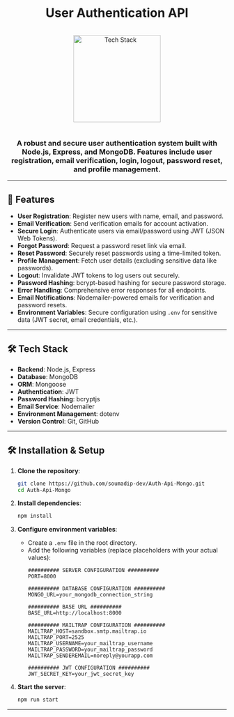 <h1 align="center">
  <br>
  User Authentication API
  <br>
</h1>

<div align="center">
  <a href="https://github.com/soumadip-dev">
    <img src="https://skillicons.dev/icons?i=nodejs,express,mongodb,github" alt="Tech Stack" width="200" style="padding: 15px 0;">
  </a>
</div>

<h3 align="center">
  A robust and secure user authentication system built with Node.js, Express, and MongoDB. Features include user registration, email verification, login, logout, password reset, and profile management.
</h3>

---

## 🚀 Features

- **User Registration**: Register new users with name, email, and password.
- **Email Verification**: Send verification emails for account activation.
- **Secure Login**: Authenticate users via email/password using JWT (JSON Web Tokens).
- **Forgot Password**: Request a password reset link via email.
- **Reset Password**: Securely reset passwords using a time-limited token.
- **Profile Management**: Fetch user details (excluding sensitive data like passwords).
- **Logout**: Invalidate JWT tokens to log users out securely.
- **Password Hashing**: bcrypt-based hashing for secure password storage.
- **Error Handling**: Comprehensive error responses for all endpoints.
- **Email Notifications**: Nodemailer-powered emails for verification and password resets.
- **Environment Variables**: Secure configuration using `.env` for sensitive data (JWT secret, email credentials, etc.).

---

## 🛠️ Tech Stack

- **Backend**: Node.js, Express
- **Database**: MongoDB
- **ORM**: Mongoose
- **Authentication**: JWT
- **Password Hashing**: bcryptjs
- **Email Service**: Nodemailer
- **Environment Management**: dotenv
- **Version Control**: Git, GitHub

---

## 🛠️ Installation & Setup

1. **Clone the repository**:
   ```bash
   git clone https://github.com/soumadip-dev/Auth-Api-Mongo.git
   cd Auth-Api-Mongo
   ```

2. **Install dependencies**:
   ```bash
   npm install
   ```

3. **Configure environment variables**:
   - Create a `.env` file in the root directory.
   - Add the following variables (replace placeholders with your actual values):
     ```env
     ########## SERVER CONFIGURATION ##########
     PORT=8000

     ########## DATABASE CONFIGURATION ##########
     MONGO_URL=your_mongodb_connection_string

     ########## BASE URL ##########
     BASE_URL=http://localhost:8000

     ########## MAILTRAP CONFIGURATION ##########
     MAILTRAP_HOST=sandbox.smtp.mailtrap.io
     MAILTRAP_PORT=2525
     MAILTRAP_USERNAME=your_mailtrap_username
     MAILTRAP_PASSWORD=your_mailtrap_password
     MAILTRAP_SENDEREMAIL=noreply@yourapp.com

     ########## JWT CONFIGURATION ##########
     JWT_SECRET_KEY=your_jwt_secret_key
     ```

4. **Start the server**:
   ```bash
   npm run start
   ```

---